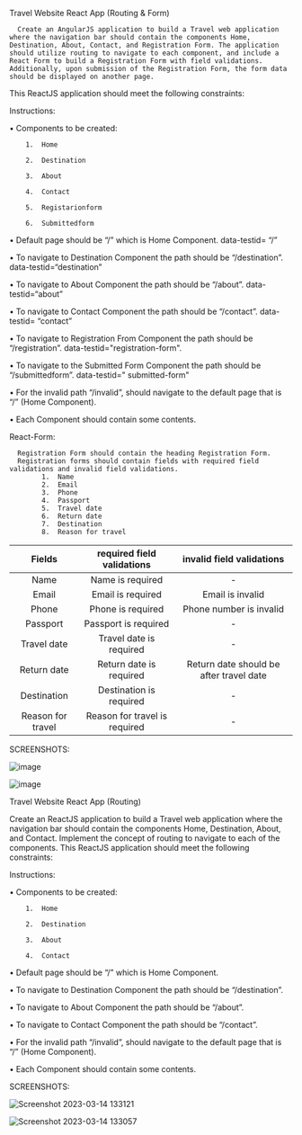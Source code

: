 Travel Website React App (Routing & Form)
      
      Create an AngularJS application to build a Travel web application where the navigation bar should contain the components Home, Destination, About, Contact, and Registration Form. The application should utilize routing to navigate to each component, and include a React Form to build a Registration Form with field validations. Additionally, upon submission of the Registration Form, the form data should be displayed on another page. 
This ReactJS application should meet the following constraints:

Instructions:

•	Components to be created:

        1.	Home 
        
        2.	Destination
        
        3.	About
        
        4.	Contact 

        5.	Registarionform

        6.	Submittedform
        
•	Default page should be “/” which is Home Component. data-testid= “/”

•	To navigate to Destination Component the path should be “/destination”. data-testid=“destination”

•	To navigate to About Component the path should be “/about”. data-testid=“about”

•	To navigate to Contact Component the path should be “/contact”. data-testid= “contact”

•	To navigate to Registration From Component the path should be “/registration”.   data-testid="registration-form".

•	To navigate to the Submitted Form Component the path should be “/submittedform”. data-testid=" submitted-form"

•	For the invalid path “/invalid”, should navigate to the default page that is “/”  (Home Component).

•	Each Component should contain some contents.

React-Form:

      Registration Form should contain the heading Registration Form.
      Registration forms should contain fields with required field validations and invalid field validations.
            1.	Name  
            2.	Email
            3.	Phone
            4.	Passport
            5.	Travel date
            6.	Return date
            7.	Destination
            8.	Reason for travel
            
            
| **Fields** | required field validations | invalid field validations |
| :-----:| :------------------------: | :-----------------------: |
| Name | Name is required | - |
| Email | Email is required | Email is invalid |
| Phone | Phone is required | Phone number is invalid |
| Passport | Passport is required | - |
| Travel date | Travel date is required | - |
| Return date | Return date is required | Return date should be after travel date |
| Destination | Destination is required |	- |
| Reason for travel | Reason for travel is required | - |
            
  
  SCREENSHOTS:

![image](https://user-images.githubusercontent.com/116249137/225389560-56af00f9-3d94-4e93-84d5-d7e86121c27b.png)

![image](https://user-images.githubusercontent.com/116249137/225389630-8a30747e-4ec3-4619-a51a-1f4c3c81e050.png)






















Travel Website React App (Routing)
      
Create an ReactJS application to build a Travel web application where the navigation bar should contain the components Home, Destination, About, and Contact. Implement the concept of routing to navigate to each of the components. 
This ReactJS application should meet the following constraints:

Instructions:

•	Components to be created:

        1.	Home 
        
        2.	Destination
        
        3.	About
        
        4.	Contact
        
•	Default page should be “/” which is Home Component.

•	To navigate to Destination Component the path should be “/destination”.

•	To navigate to About Component the path should be “/about”.

•	To navigate to Contact Component the path should be “/contact”.

•	For the invalid path “/invalid”, should navigate to the default page that is “/”  (Home Component).

•	Each Component should contain some contents.

SCREENSHOTS:

![Screenshot 2023-03-14 133121](https://user-images.githubusercontent.com/116249137/224934913-da76367d-6594-4441-97a7-42b92f556a46.png)


![Screenshot 2023-03-14 133057](https://user-images.githubusercontent.com/116249137/224934925-5d4273f4-20f0-423f-9167-c582fe386952.png)




































